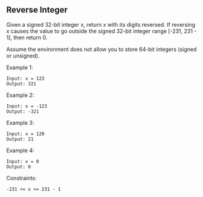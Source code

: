 ## Reverse Integer
Given a signed 32-bit integer x, return x with its digits reversed. If reversing x causes the value to go outside the signed 32-bit integer range [-231, 231 - 1], then return 0.

Assume the environment does not allow you to store 64-bit integers (signed or unsigned).

Example 1:

```code
Input: x = 123
Output: 321
```

Example 2:
```code
Input: x = -123
Output: -321
```
Example 3:
```code
Input: x = 120
Output: 21
```
Example 4:
```code
Input: x = 0
Output: 0
```


Constraints:
```code
-231 <= x <= 231 - 1
```